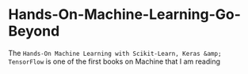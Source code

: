 # Hands-On-Machine-Learning-Go-Beyond
The `Hands-On Machine Learning with Scikit-Learn, Keras &amp; TensorFlow` is one of the first books on Machine that I am reading
